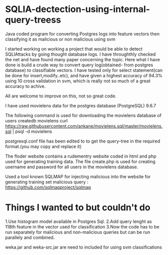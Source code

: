 # SQLIA-dectection-using-internal-query-treess
Java coded program for converting Postgres logs into feature vectors then classifying it as malicious or non malicious using svm



I started working on working a project that would be able to detect SQLIAttacks by going thought database logs. I have throughthly 
checked the net and have found many paper concerning the topic. Here what I have done is build a crude way to convert query log(obtained-
from postgres database) to classifiable vectors. I have tested only for select statement(can be done for insert,modify..etc), and
have given a highest accuracy of 94.3% using 10 cross validation in svm, which is really not so much of a great accuracy to achive.
 
 All are welcome to improve on this, not so great code.
 
 I have used movielens data for the postgres database (PostgreSQL) 9.6.7
 
 The following command is used for downloading the movielens database of users
createdb movielens
curl https://raw.githubusercontent.com/ankane/movielens.sql/master/movielens.sql | psql -d movielens


postgresql.conf  file has been edited to to get the query-tree in the required format.(you may copy and replace it)


The floder website contains a rudementry website coded in html and php used for generating training data. The file create.php is used for 
creating username and password for all users in the movielens database.

Used a tool known SQLMAP for injecting malicious into the website for generating training set malicious query :
https://github.com/sqlmapproject/sqlmap

# Things I wanted to but couldn't do
1.Use histogram model available in Postgres Sql.
2.Add query lenght as 118th feature in the vector used for classification
3.Now the code has to be run separately for malicious and non-malicious queries but can be run parallely and combined.


weka.jar and weka-src.jar are need to included for using svm classifications